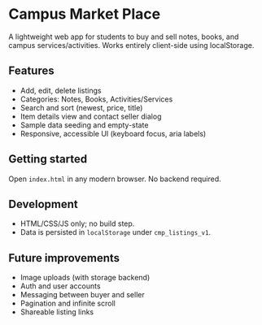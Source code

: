 # Campus Market Place

A lightweight web app for students to buy and sell notes, books, and campus services/activities. Works entirely client-side using localStorage.

## Features
- Add, edit, delete listings
- Categories: Notes, Books, Activities/Services
- Search and sort (newest, price, title)
- Item details view and contact seller dialog
- Sample data seeding and empty-state
- Responsive, accessible UI (keyboard focus, aria labels)

## Getting started
Open `index.html` in any modern browser. No backend required.

## Development
- HTML/CSS/JS only; no build step.
- Data is persisted in `localStorage` under `cmp_listings_v1`.

## Future improvements
- Image uploads (with storage backend)
- Auth and user accounts
- Messaging between buyer and seller
- Pagination and infinite scroll
- Shareable listing links



